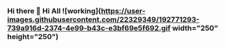 ### Hi there 👋 Hi All ![working](https://user-images.githubusercontent.com/22329349/192771293-739a916d-2374-4e99-b43c-e3bf69e5f692.gif width="250" height="250")

<!--
**salimdeveloper/salimdeveloper** is a ✨ _special_ ✨ repository because its `README.md` (this file) appears on your GitHub profile.

Here are some ideas to get you started:

- 🔭 I’m currently working on ...
- 🌱 I’m currently learning ...
- 👯 I’m looking to collaborate on ...
- 🤔 I’m looking for help with ...
- 💬 Ask me about ...
- 📫 How to reach me: ...
- 😄 Pronouns: ...


